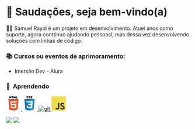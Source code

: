 # 👋 Saudações, seja bem-vindo(a)
👨‍💻 Samuel Rayol é um projeto em desenvolvimento. Atuei anos como suporte, agora conttinuo ajudando pessoasl, mas dessa vez desenvolvendo soluções com linhas de código.

### :books: Cursos ou eventos de aprimoramento:
   * Imersão Dev - Alura

### <b>:brain: &nbsp;Aprendendo</b></summary><br/>
<p align="left"> <a href="https://www.w3.org/html/" target="_blank"> <img src="https://raw.githubusercontent.com/devicons/devicon/master/icons/html5/html5-original-wordmark.svg" alt="html5" width="40" height="40"/> </a> <a href="https://www.w3schools.com/css/" target="_blank"> <img src="https://raw.githubusercontent.com/devicons/devicon/master/icons/css3/css3-original-wordmark.svg" alt="css3" width="40" height="40"/> </a> <a href="https://git-scm.com/" target="_blank"> <img src="https://www.vectorlogo.zone/logos/git-scm/git-scm-icon.svg" alt="git" width="40" height="40"/> </a>  <a href="https://developer.mozilla.org/en-US/docs/Web/JavaScript" target="_blank"> <img src="https://raw.githubusercontent.com/devicons/devicon/master/icons/javascript/javascript-original.svg" alt="javascript" width="40" height="40"/> </a> 
<br>

   <a href="https://www.linkedin.com/in/samuelrta" target="_blank"><img src="https://img.shields.io/badge/-LinkedIn-%230077B5?style=for-the-badge&logo=linkedin&logoColor=white" target="_blank"></a> 
  <a href="samuelrta@hotmail.com" target="_blank"><img src="https://img.shields.io/badge/-Hotmail-%230077B5?style=for-the-badge&logo=hotmaild&logoColor=white" target="_blank"></a> 

 


<!--
**samuelrta/samuelrta** is a ✨ _special_ ✨ repository because its `README.md` (this file) appears on your GitHub profile.

Here are some ideas to get you started:

- 🔭 I’m currently working on ...
- 🌱 I’m currently learning ...
- 👯 I’m looking to collaborate on ...
- 🤔 I’m looking for help with ...
- 💬 Ask me about ...
- 📫 How to reach me: ...
- 😄 Pronouns: ...
- ⚡ Fun fact: ...
-->
